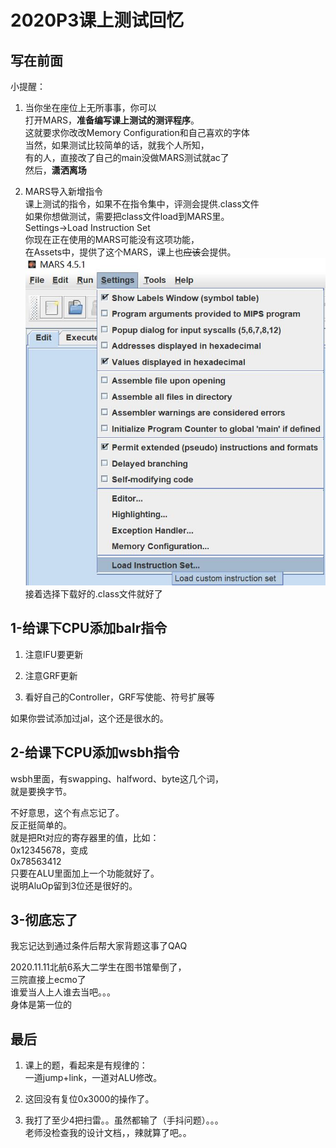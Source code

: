 # 2020P3课上测试回忆

## 写在前面

小提醒：

1. 当你坐在座位上无所事事，你可以  
打开MARS，**准备编写课上测试的测评程序**。  
这就要求你改改Memory Configuration和自己喜欢的字体  
当然，如果测试比较简单的话，就我个人所知，  
有的人，直接改了自己的main没做MARS测试就ac了  
然后，**潇洒离场**

2. MARS导入新增指令  
课上测试的指令，如果不在指令集中，评测会提供.class文件  
如果你想做测试，需要把class文件load到MARS里。  
Settings->Load Instruction Set  
你现在正在使用的MARS可能没有这项功能，  
在Assets中，提供了这个MARS，课上也~~应该~~会提供。  
![Load_Instructions_to_MARS](/img\P3\6-Load_Instructions_to_MARS.jpg)  
接着选择下载好的.class文件就好了

## 1-给课下CPU添加balr指令

1. 注意IFU要更新

2. 注意GRF更新

3. 看好自己的Controller，GRF写使能、符号扩展等

如果你尝试添加过jal，这个还是很水的。

## 2-给课下CPU添加wsbh指令

wsbh里面，有swapping、halfword、byte这几个词，  
就是要换字节。

不好意思，这个有点忘记了。  
反正挺简单的。  
就是把Rt对应的寄存器里的值，比如：  
0x12345678，变成  
0x78563412  
只要在ALU里面加上一个功能就好了。  
说明AluOp留到3位还是很好的。

## 3-彻底忘了

我忘记达到通过条件后帮大家背题这事了QAQ

2020.11.11北航6系大二学生在图书馆晕倒了，  
三院直接上ecmo了  
谁爱当人上人谁去当吧。。。  
身体是第一位的

## 最后

1. 课上的题，看起来是有规律的：  
一道jump+link，一道对ALU修改。

2. 这回没有复位0x3000的操作了。

3. 我打了至少4把扫雷。。虽然都输了（手抖问题）。。。  
老师没检查我的设计文档，，辣就算了吧。。
